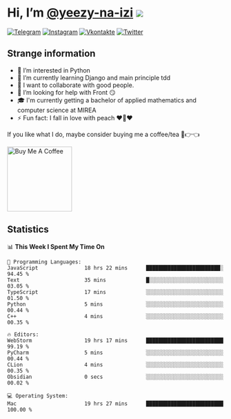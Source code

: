 # Hi, I’m [@yeezy-na-izi](https://github.com/yeezy-na-izi/) ![](https://visitor-badge.glitch.me/badge?page_id=yeezy-na-izi.yeezy-na-izi)

[![Telegram](https://img.shields.io/badge/Telegram-262424?style=for-the-badge&logo=Telegram)](https://t.me/yeezy_na_izi)
[![Instagram](https://img.shields.io/badge/Instagram-262424?style=for-the-badge&logo=Instagram)](https://www.instagram.com/yeezy_na_izi)
[![Vkontakte](https://img.shields.io/badge/VK-262424?style=for-the-badge&logo=Vk&logoColor=0077FF)](https://vk.com/yeezy_na_izi)
[![Twitter](https://img.shields.io/badge/Twitter-262424?style=for-the-badge&logo=Twitter)](https://twitter.com/yeezynaizi)

## Strange information
  
- 👀 I’m interested in Python
- 🌱 I’m currently learning Django and main principle tdd
- 💞️ I want to collaborate with good people.
- 🤔 I’m looking for help with Front 😏
- 🎓 I'm currently getting a bachelor of applied mathematics and computer science at MIREA
- ⚡️ Fun fact: I fall in love with peach ❤️🍑❤️

If you like what I do, maybe consider buying me a coffee/tea 🥺👉👈

<a href="https://www.buymeacoffee.com/yeezynaizi" target="_blank"><img src="https://cdn.buymeacoffee.com/buttons/v2/default-red.png" alt="Buy Me A Coffee" width="150" ></a>

## Statistics

<!--START_SECTION:waka-->
📊 **This Week I Spent My Time On** 

```text
💬 Programming Languages: 
JavaScript               18 hrs 22 mins      ████████████████████████░   94.45 % 
Text                     35 mins             █░░░░░░░░░░░░░░░░░░░░░░░░   03.05 % 
TypeScript               17 mins             ░░░░░░░░░░░░░░░░░░░░░░░░░   01.50 % 
Python                   5 mins              ░░░░░░░░░░░░░░░░░░░░░░░░░   00.44 % 
C++                      4 mins              ░░░░░░░░░░░░░░░░░░░░░░░░░   00.35 % 

🔥 Editors: 
WebStorm                 19 hrs 17 mins      █████████████████████████   99.19 % 
PyCharm                  5 mins              ░░░░░░░░░░░░░░░░░░░░░░░░░   00.44 % 
CLion                    4 mins              ░░░░░░░░░░░░░░░░░░░░░░░░░   00.35 % 
Obsidian                 0 secs              ░░░░░░░░░░░░░░░░░░░░░░░░░   00.02 % 

💻 Operating System: 
Mac                      19 hrs 27 mins      █████████████████████████   100.00 % 
```


<!--END_SECTION:waka-->

